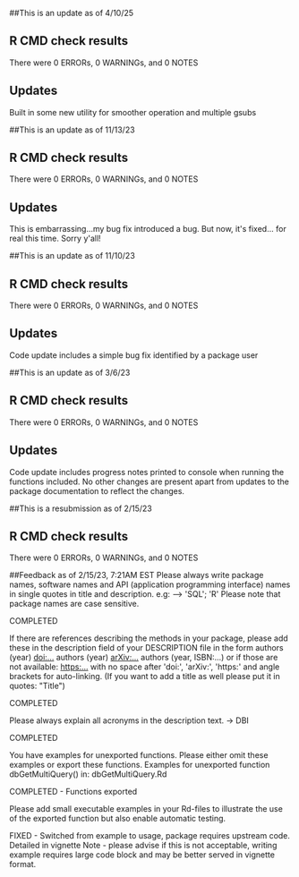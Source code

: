 ##This is an update as of 4/10/25

## R CMD check results
There were 0 ERRORs, 0 WARNINGs, and 0 NOTES

## Updates
Built in some new utility for smoother operation and multiple gsubs

##This is an update as of 11/13/23

## R CMD check results
There were 0 ERRORs, 0 WARNINGs, and 0 NOTES

## Updates
This is embarrassing...my bug fix introduced a bug. But now, it's fixed...
for real this time. Sorry y'all!


##This is an update as of 11/10/23

## R CMD check results
There were 0 ERRORs, 0 WARNINGs, and 0 NOTES

## Updates
Code update includes a simple bug fix identified by a package user

##This is an update as of 3/6/23

## R CMD check results
There were 0 ERRORs, 0 WARNINGs, and 0 NOTES

## Updates
Code update includes progress notes printed to console when running
the functions included. No other changes are present apart from 
updates to the package documentation to reflect the changes.

##This is a resubmission as of 2/15/23

## R CMD check results
There were 0 ERRORs, 0 WARNINGs, and 0 NOTES

##Feedback as of 2/15/23, 7:21AM EST
Please always write package names, software names and API (application
programming interface) names in single quotes in title and description.
e.g: --> 'SQL'; 'R'
Please note that package names are case sensitive.

COMPLETED


If there are references describing the methods in your package, please
add these in the description field of your DESCRIPTION file in the form
authors (year) <doi:...>
authors (year) <arXiv:...>
authors (year, ISBN:...)
or if those are not available: <https:...>
with no space after 'doi:', 'arXiv:', 'https:' and angle brackets for
auto-linking. (If you want to add a title as well please put it in
quotes: "Title")

COMPLETED

Please always explain all acronyms in the description text. -> DBI

COMPLETED

You have examples for unexported functions. Please either omit these
examples or export these functions.
Examples for unexported function
   dbGetMultiQuery() in:
      dbGetMultiQuery.Rd

COMPLETED - Functions exported

Please add small executable examples in your Rd-files to illustrate the
use of the exported function but also enable automatic testing.

FIXED - Switched from example to usage, package requires upstream code. Detailed in vignette
Note - please advise if this is not acceptable, writing example requires large code block
and may be better served in vignette format.
